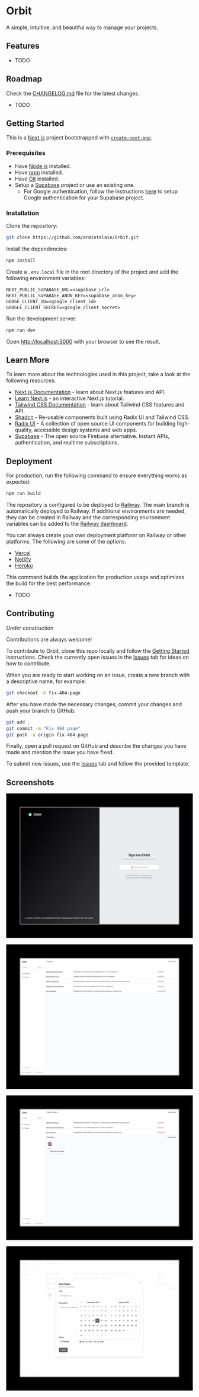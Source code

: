 # Orbit

A simple, intuitive, and beautiful way to manage your projects.

## Features

- TODO

## Roadmap

Check the [CHANGELOG.md](CHANGELOG.md) file for the latest changes.

- TODO

## Getting Started

This is a [Next.js](https://nextjs.org/) project bootstrapped with [`create-next-app`](https://github.com/vercel/next.js/tree/canary/packages/create-next-app).

### Prerequisites

- Have [Node.js](https://nodejs.org/en/) installed.
- Have [npm](https://www.npmjs.com/) installed.
- Have [Git](https://git-scm.com/) installed.
- Setup a [Supabase](https://supabase.com/) project or use an existing one.
  - For Google authentication, follow the instructions [here](https://supabase.io/docs/guides/auth#sign-in-with-google) to setup Google authentication for your Supabase project.

### Installation

Clone the repository:

```bash
git clone https://github.com/armintalaie/Orbit.git
```

Install the dependencies:

```bash
npm install
```

Create a `.env.local` file in the root directory of the project and add the following environment variables:

```text
NEXT_PUBLIC_SUPABASE_URL=<supabase_url>
NEXT_PUBLIC_SUPABASE_ANON_KEY=<supabase_anon_key>
GOOGE_CLIENT_ID=<google_client_id>
GOOGLE_CLIENT_SECRET=<google_client_secret>
```

Run the development server:

```bash
npm run dev
```

Open [http://localhost:3000](http://localhost:3000) with your browser to see the result.

## Learn More

To learn more about the technologies used in this project, take a look at the following resources:

- [Next.js Documentation](https://nextjs.org/docs) - learn about Next.js features and API.
- [Learn Next.js](https://nextjs.org/learn) - an interactive Next.js tutorial.
- [Tailwind CSS Documentation](https://tailwindcss.com/docs) - learn about Tailwind CSS features and API.
- [Shadcn](https://ui.shadcn.com/) - Re-usable components built using Radix UI and Tailwind CSS.
- [Radix UI](https://www.radix-ui.com/) - A collection of open source UI components for building high-quality, accessible design systems and web apps.
- [Supabase](https://supabase.com) - The open source Firebase alternative. Instant APIs, authentication, and realtime subscriptions.

## Deployment

For production, run the following command to ensure everything works as expected:

```bash
npm run build
```

The repository is configured to be deployed to [Railway](https://railway.app/). The main branch is automatically deployed to Railway. If additional environments are needed, they can be created in Railway and the corresponding environment variables can be added to the [Railway dashboard](https://railway.app/).

You can always create your own deployment platfomr on Railway or other platforms. The following are some of the options:

- [Vercel](https://vercel.com/)
- [Netlify](https://www.netlify.com/)
- [Heroku](https://www.heroku.com/)

This command builds the application for production usage and optimizes the build for the best performance.

- TODO

## Contributing

_Under construction_

Contributions are always welcome!

To contribute to Orbit, clone this repo locally and follow the [Getting Started](#getting-started) instructions. Check the currently open issues in the [Issues](https://github.com/armintalaie/Orbit/issues) tab for ideas on how to contribute.

When you are ready to start working on an issue, create a new branch with a descriptive name, for example:

```bash
git checkout -b fix-404-page
```

After you have made the necessary changes, commit your changes and push your branch to GitHub:

```bash
git add .
git commit -m "Fix 404 page"
git push -u origin fix-404-page
```

Finally, open a pull request on GitHub and describe the changes you have made and mention the issue you have fixed.

To submit new issues, use the [Issues](https://github.com/armintalaie/Orbit/issues) tab and follow the provided template.

## Screenshots

![issue page](./assets/signin.jpeg)

![team page](./assets/team.jpeg)

![projects page](./assets/projects.jpeg)

![new project](./assets/newproject.jpeg)
